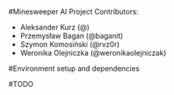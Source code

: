#Minesweeper AI Project 
Contributors:
- Aleksander Kurz (@)
- Przemysław Bagan (@baganit) 
- Szymon Komosiński (@rvz0r)
- Weronika Olejniczka (@weronikaolejniczak)

#Environment setup and dependencies

#TODO

